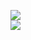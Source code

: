 [![](https://img.shields.io/badge/Made%20With-Github%20Spray-lightgrey.svg?style=for-the-badge&logo=github)](https://github.com/Annihil/github-spray#1931)  
[![](https://i.imgur.com/2DrTn0Z.gif)](https://github.com/Annihil/github-spray)
